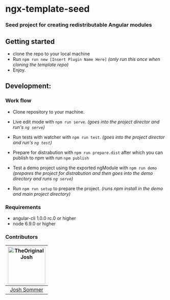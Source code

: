 # ngx-template-seed
### Seed project for creating redistributable Angular modules

## Getting started

* clone the repo to your local machine
* Run `npm run new [Insert Plugin Name Here]` _(only run this once when cloning the template repo)_
* Enjoy.

## Development:

### Work flow

* Clone repository to your machine.
* Live edit mode with `npm run serve`. _(goes into the project director and run's `ng serve`)_
* Run tests with watcher with `npm run test`. _(goes into the project director and run's `ng test`)_
* Prepare for distrabution with `npm run prepare.dist` after which you can publish to npm with run `npm publish`
* Test a demo project using the exported ngModule with `npm run demo`  _(prepares the project for distrabution and then goes into the demo directory and runs `ng serve`)_

* Run `npm run setup` to prepare the project. _(runs npm install in the demo and main project directory)_


### Requirements

* angular-cli 1.0.0 rc.0 or higher
* node 6.9.0 or higher

### Contributors

[<img alt="TheOriginalJosh" src="https://avatars.githubusercontent.com/u/1486275?v=3&s=117" width="117">](https://github.com/TheOriginalJosh) |
:---: |
[Josh Sommer](https://github.com/TheOriginalJosh) |
